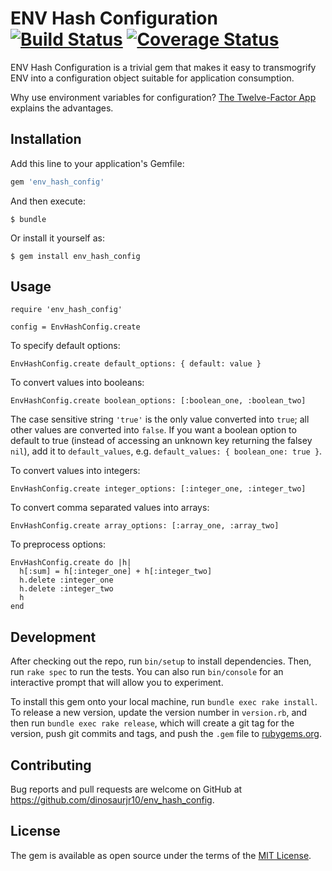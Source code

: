 ENV Hash Configuration [![Build Status](https://travis-ci.org/dinosaurjr10/env_hash_config.svg?branch=master)](https://travis-ci.org/dinosaurjr10/env_hash_config) [![Coverage Status](https://coveralls.io/repos/github/dinosaurjr10/env_hash_config/badge.svg)](https://coveralls.io/github/dinosaurjr10/env_hash_config)
======================
ENV Hash Configuration is a trivial gem that makes it easy to transmogrify ENV into a configuration object suitable for
application consumption.

Why use environment variables for configuration? [The Twelve-Factor App](http://12factor.net/config) explains the
advantages.

Installation
------------
Add this line to your application's Gemfile:

```ruby
gem 'env_hash_config'
```

And then execute:

    $ bundle

Or install it yourself as:

    $ gem install env_hash_config

Usage
-----
    require 'env_hash_config'

    config = EnvHashConfig.create

To specify default options:

    EnvHashConfig.create default_options: { default: value }

To convert values into booleans:

    EnvHashConfig.create boolean_options: [:boolean_one, :boolean_two]

The case sensitive string `'true'` is the only value converted into `true`; all other values are converted into `false`.
If you want a boolean option to default to true (instead of accessing an unknown key returning the falsey `nil`), add
it to `default_values`, e.g. `default_values: { boolean_one: true }`.

To convert values into integers:

    EnvHashConfig.create integer_options: [:integer_one, :integer_two]

To convert comma separated values into arrays:

    EnvHashConfig.create array_options: [:array_one, :array_two]

To preprocess options:

    EnvHashConfig.create do |h|
      h[:sum] = h[:integer_one] + h[:integer_two]
      h.delete :integer_one
      h.delete :integer_two
      h
    end

Development
-----------
After checking out the repo, run `bin/setup` to install dependencies. Then, run `rake spec` to run the tests. You can
also run `bin/console` for an interactive prompt that will allow you to experiment.

To install this gem onto your local machine, run `bundle exec rake install`. To release a new version, update the
version number in `version.rb`, and then run `bundle exec rake release`, which will create a git tag for the version,
push git commits and tags, and push the `.gem` file to [rubygems.org](https://rubygems.org).

Contributing
------------
Bug reports and pull requests are welcome on GitHub at https://github.com/dinosaurjr10/env_hash_config.

License
-------
The gem is available as open source under the terms of the [MIT License](http://opensource.org/licenses/MIT).
